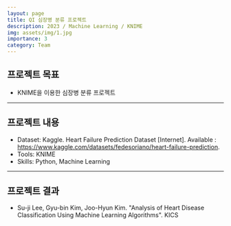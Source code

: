 ```yaml
---
layout: page
title: QI 심장병 분류 프로젝트
description: 2023 / Machine Learning / KNIME
img: assets/img/1.jpg
importance: 3
category: Team
---
```


## 프로젝트 목표
- KNIME을 이용한 심장병 분류 프로젝트

---

## 프로젝트 내용
- Dataset: Kaggle. Heart Failure Prediction Dataset [Internet]. Available : https://www.kaggle.com/datasets/fedesoriano/heart-failure-prediction.
- Tools: KNIME
- Skills: Python, Machine Learning

---

## 프로젝트 결과
- Su-ji Lee, Gyu-bin Kim, Joo-Hyun Kim. "Analysis of Heart Disease Classification Using Machine Learning Algorithms". KICS
